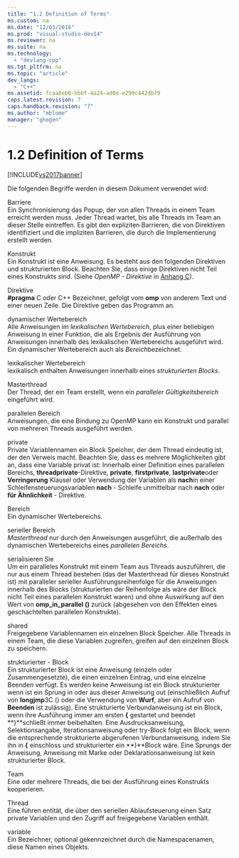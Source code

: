 ```yaml
---
title: "1.2 Definition of Terms"
ms.custom: na
ms.date: "12/03/2016"
ms.prod: "visual-studio-dev14"
ms.reviewer: na
ms.suite: na
ms.technology: 
  - "devlang-cpp"
ms.tgt_pltfrm: na
ms.topic: "article"
dev_langs: 
  - "C++"
ms.assetid: fcaa8eb8-bbbf-4a24-ad0e-e299c442db79
caps.latest.revision: 7
caps.handback.revision: "7"
ms.author: "mblome"
manager: "ghogen"
---
```

# 1.2 Definition of Terms
[!INCLUDE[vs2017banner](../../assembler/inline/includes/vs2017banner.md)]

Die folgenden Begriffe werden in diesem Dokument verwendet wird:  
  
 Barriere  
 Ein Synchronisierung das Popup, der von allen Threads in einem Team erreicht werden muss.  Jeder Thread wartet, bis alle Threads im Team an dieser Stelle eintreffen.  Es gibt den expliziten Barrieren, die von Direktiven identifiziert und die impliziten Barrieren, die durch die Implementierung erstellt werden.  
  
 Konstrukt  
 Ein Konstrukt ist eine Anweisung.  Es besteht aus den folgenden Direktiven und strukturierten Block.  Beachten Sie, dass einige Direktiven nicht Teil eines Konstrukts sind.  \(Siehe *OpenMP \- Direktive* in [Anhang C](../../parallel/openmp/c-openmp-c-and-cpp-grammar.md)\).  
  
 Direktive  
 **\#pragma** C oder C\+\+ Bezeichner, gefolgt vom **omp** von anderem Text und einer neuen Zeile.  Die Direktive geben das Programm an.  
  
 dynamischer Wertebereich  
 Alle Anweisungen im *lexikalischen Wertebereich*, plus einer beliebigen Anweisung in einer Funktion, die als Ergebnis der Ausführung von Anweisungen innerhalb des lexikalischen Wertebereichs ausgeführt wird.  Ein dynamischer Wertebereich auch als *Bereich*bezeichnet.  
  
 lexikalischer Wertebereich  
 lexikalisch enthalten Anweisungen innerhalb eines *strukturierten Blocks*.  
  
 Masterthread  
 Der Thread, der ein Team erstellt, wenn ein *paralleler Gültigkeitsbereich* eingeführt wird.  
  
 parallelen Bereich  
 Anweisungen, die eine Bindung zu OpenMP kann ein Konstrukt und parallel von mehreren Threads ausgeführt werden.  
  
 private  
 Private Variablennamen ein Block Speicher, der dem Thread eindeutig ist, der den Verweis macht.  Beachten Sie, dass es mehrere Möglichkeiten gibt an, dass eine Variable privat ist: Innerhalb einer Definition eines parallelen Bereichs, **threadprivate**\-Direktive, **private**, **firstprivate**, **lastprivate**oder **Verringerung** Klausel oder Verwendung der Variablen als **nach**in einer Schleifensteuerungsvariablen **nach** \- Schleife unmittelbar nach **nach** oder **für Ähnlichkeit** \- Direktive.  
  
 Bereich  
 Ein dynamischer Wertebereichs.  
  
 serieller Bereich  
 *Masterthread* nur durch den Anweisungen ausgeführt, die außerhalb des dynamischen Wertebereichs eines *parallelen Bereichs*.  
  
 serialisieren Sie  
 Um ein paralleles Konstrukt mit einem Team aus Threads auszuführen, die nur aus einem Thread bestehen \(das der Masterthread für dieses Konstrukt ist\) mit paralleler serieller Ausführungsreihenfolge für die Anweisungen innerhalb des Blocks \(strukturierten der Reihenfolge als wäre der Block nicht Teil eines parallelen Konstrukt waren\) und ohne Auswirkung auf den Wert von **omp\_in\_parallel \(\)** zurück \(abgesehen von den Effekten eines geschachtelten parallelen Konstrukte\).  
  
 shared  
 Freigegebene Variablennamen ein einzelnen Block Speicher.  Alle Threads in einem Team, die diese Variablen zugreifen, greifen auf den einzelnen Block zu speichern.  
  
 strukturierter \- Block  
 Ein strukturierter Block ist eine Anweisung \(einzeln oder Zusammengesetzte\), die einen einzelnen Eintrag, und eine einzelne Beenden verfügt.  Es werden keine Anweisung ist ein Block strukturierter wenn ist ein Sprung in oder aus dieser Anweisung out \(einschließlich Aufruf von **longjmp**3C \(\) oder die Verwendung von **Wurf**, aber ein Aufruf von **Beenden** ist zulässig\).  Eine strukturierte Verbundanweisung ist ein Block, wenn ihre Ausführung immer am ersten **{** gestartet und beendet **}**schließt immer beibehalten.  Eine Ausdrucksanweisung, Selektionsangabe, Iterationsanweisung oder try\-Block folgt ein Block, wenn die entsprechende strukturierte abgerufenen Verbundanweisung, indem Sie ihn in **{** einschloss und strukturierter ein **}**Block wäre.  Eine Sprungs der Anweisung, Anweisung mit Marke oder Deklarationsanweisung ist kein strukturierter Block.  
  
 Team  
 Eine oder mehrere Threads, die bei der Ausführung eines Konstrukts kooperieren.  
  
 Thread  
 Eine führen entität, die über den seriellen Ablaufsteuerung einen Satz private Variablen und den Zugriff auf freigegebene Variablen enthält.  
  
 variable  
 Ein Bezeichner, optional gekennzeichnet durch die Namespacenamen, diese Namen eines Objekts.